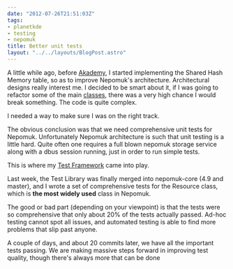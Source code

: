 ```yaml
---
date: "2012-07-26T21:51:03Z"
tags:
- planetkde
- testing
- nepomuk
title: Better unit tests
layout: "../../layouts/BlogPost.astro"
---
```


A little while ago, before [Akademy][], I started implementing the
Shared Hash Memory table, so as to improve Nepomuk's architecture.
Architectural designs really interest me. I decided to be smart about
it, if I was going to refactor some of the main [classes][], there was a
very high chance I would break something. The code is quite complex.

I needed a way to make sure I was on the right track.

The obvious conclusion was that we need comprehensive unit tests for
Nepomuk. Unfortunately Nepomuk architecture is such that unit testing is
a little hard. Quite often one requires a full blown nepomuk storage
service along with a dbus session running, just in order to run simple
tests.

This is where my [Test Framework][] came into play.

Last week, the Test Library was finally merged into nepomuk-core (4.9
and master), and I wrote a set of comprehensive tests for the Resource
class, which is **the most widely used** class in Nepomuk.

The good or bad part (depending on your viewpoint) is that the tests
were so comprehensive that only about 20% of the tests actually passed.
Ad-hoc testing cannot spot all issues, and automated testing is able to
find more problems that slip past anyone.

A couple of days, and about 20 commits later, we have all the important
tests passing. We are making massive steps forward in improving test
quality, though there's always more that can be done

  [Akademy]: http://akademy2012.kde.org/
  [classes]: http://api.kde.org/4.x-api/kdelibs-apidocs/nepomuk-core/html/classNepomuk2_1_1Resource.html
  [Test Framework]: http://vhanda.in/blog/2012/03/nepomuk-test-framework/
